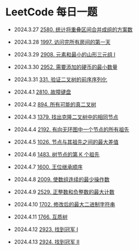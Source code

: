 # LeetCode 每日一题
- 2024.3.27 [2580. 统计将重叠区间合并成组的方案数](https://leetcode.cn/problems/count-ways-to-group-overlapping-ranges)
- 2024.3.28 [1997. 访问完所有房间的第一天](https://leetcode.cn/problems/first-day-where-you-have-been-in-all-the-rooms)
- 2024.3.29 [2908. 元素和最小的山形三元组 I](https://leetcode.cn/problems/minimum-sum-of-mountain-triplets-i)
- 2024.3.30 [2952. 需要添加的硬币的最小数量](https://leetcode.cn/problems/minimum-number-of-coins-to-be-added/description/)
- 2024.3.31 [331. 验证二叉树的前序序列化](https://leetcode.cn/problems/verify-preorder-serialization-of-a-binary-tree)

- 2024.4.1 [2810. 故障键盘](https://leetcode.cn/problems/faulty-keyboard)
- 2024.4.2 [894. 所有可能的真二叉树](https://leetcode.cn/problems/all-possible-full-binary-trees)
- 2024.4.3 [1379. 找出克隆二叉树中的相同节点](https://leetcode.cn/problems/find-a-corresponding-node-of-a-binary-tree-in-a-clone-of-that-tree)
- 2024.4.4 [2192. 有向无环图中一个节点的所有祖先](https://leetcode.cn/problems/all-ancestors-of-a-node-in-a-directed-acyclic-graph)
- 2024.4.5 [1026. 节点与其祖先之间的最大差值](https://leetcode.cn/problems/maximum-difference-between-node-and-ancestor)
- 2024.4.6 [1483. 树节点的第 K 个祖先](https://leetcode.cn/problems/kth-ancestor-of-a-tree-node)
- 2024.4.7 [1600. 王位继承顺序](https://leetcode.cn/problems/throne-inheritance)
- 2024.4.8 [2009. 使数组连续的最少操作数](https://leetcode.cn/problems/minimum-number-of-operations-to-make-array-continuous)
- 2024.4.9 [2529. 正整数和负整数的最大计数](https://leetcode.cn/problems/maximum-count-of-positive-integer-and-negative-integer)
- 2024.4.10 [1702. 修改后的最大二进制字符串](https://leetcode.cn/problems/maximum-binary-string-after-change)
- 2024.4.11 [1766. 互质树](https://leetcode.cn/problems/tree-of-coprimes)
- 2024.4.12 [2923. 找到冠军 I](https://leetcode.cn/problems/find-champion-i)
- 2024.4.13 [2924. 找到冠军 II](https://leetcode.cn/problems/find-champion-ii)
